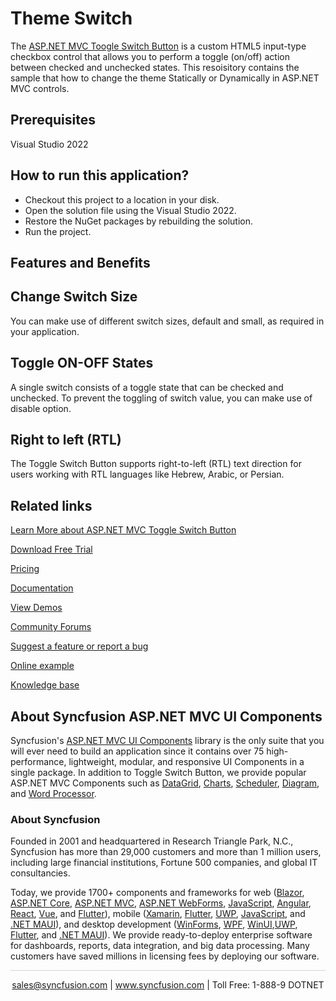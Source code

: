 # Theme Switch

The [ASP.NET MVC Toogle Switch Button](https://www.syncfusion.com/aspnet-mvc-ui-controls/toggle-switch-button?utm_source=github&utm_medium=listing&utm_campaign=aspnet-mvc-toogle-switch-button-github-samples) is a custom HTML5 input-type checkbox control that allows you to perform a toggle (on/off) action between checked and unchecked states. This resoisitory contains the sample that how to change the theme Statically or Dynamically in ASP.NET MVC controls.

## Prerequisites

Visual Studio 2022

## How to run this application?

* Checkout this project to a location in your disk.
* Open the solution file using the Visual Studio 2022.
* Restore the NuGet packages by rebuilding the solution.
* Run the project.

## Features and Benefits

## Change Switch Size

You can make use of different switch sizes, default and small, as required in your application.

## Toggle ON-OFF States

A single switch consists of a toggle state that can be checked and unchecked. To prevent the toggling of switch value, you can make use of disable option.

## Right to left (RTL)
The Toggle Switch Button supports right-to-left (RTL) text direction for users working with  RTL languages like Hebrew, Arabic, or Persian.

## Related links
[Learn More about ASP.NET MVC Toggle Switch Button](https://www.syncfusion.com/aspnet-mvc-ui-controls/toggle-switch-button?utm_source=github&utm_medium=listing&utm_campaign=aspnet-mvc-toogle-switch-button-github-samples)

[Download Free Trial](https://www.syncfusion.com/downloads/aspnetmvc?utm_source=github&utm_medium=listing&utm_campaign=aspnet-mvc-toogle-switch-button-github-samples)

[Pricing](https://www.syncfusion.com/sales/products/aspnetmvc?utm_source=github&utm_medium=listing&utm_campaign=aspnet-mvc-toogle-switch-button-github-samples)

[Documentation](https://ej2.syncfusion.com/aspnetmvc/documentation/switch/getting-started?utm_source=github&utm_medium=listing&utm_campaign=aspnet-mvc-toogle-switch-button-github-samples)

[View Demos](https://github.com/SyncfusionExamples/asp-net-mvc-theme-switch?utm_source=github&utm_medium=listing&utm_campaign=aspnet-mvc-toogle-switch-button-github-samples)

[Community Forums](https://www.syncfusion.com/forums/aspnetmvc-ui-components?utm_source=github&utm_medium=listing&utm_campaign=aspnet-mvc-toogle-switch-button-github-samples)

[Suggest a feature or report a bug](https://www.syncfusion.com/feedback/aspnetmvc?utm_source=github&utm_medium=listing&utm_campaign=aspnet-mvc-toogle-switch-button-github-samples)

[Online example](https://ej2.syncfusion.com/aspnetmvc/Button/Switch#/material?utm_source=github&utm_medium=listing&utm_campaign=aspnet-mvc-toogle-switch-button-github-samples)

[Knowledge base](https://www.syncfusion.com/kb/aspnetmvc-ui-components?utm_source=github&utm_medium=listing&utm_campaign=aspnet-mvc-toogle-switch-button-github-samples)


## About Syncfusion ASP.NET MVC UI Components

Syncfusion's [ASP.NET MVC UI Components](https://www.syncfusion.com/aspnetmvc-ui-components?utm_source=github&utm_medium=listing&utm_campaign=aspnet-mvc-toogle-switch-button-github-samples) library is the only suite that you will ever need to build an application since it contains over 75 high-performance, lightweight, modular, and responsive UI Components in a single package. In addition to Toggle Switch Button, we provide popular ASP.NET MVC Components such as [DataGrid](https://www.syncfusion.com/aspnet-mvc-ui-controls/grid?utm_source=github&utm_medium=listing&utm_campaign=aspnet-mvc-toogle-switch-button-github-samples), [Charts](https://www.syncfusion.com/aspnet-mvc-ui-controls/charts?utm_source=github&utm_medium=listing&utm_campaign=aspnet-mvc-toogle-switch-button-github-samples), [Scheduler](https://www.syncfusion.com/aspnet-mvc-ui-controls/scheduler?utm_source=github&utm_medium=listing&utm_campaign=aspnet-mvc-toogle-switch-button-github-samples), [Diagram](https://www.syncfusion.com/aspnet-mvc-ui-controls/diagram?utm_source=github&utm_medium=listing&utm_campaign=aspnet-mvc-toogle-switch-button-github-samples), and [Word Processor](https://www.syncfusion.com/aspnet-mvc-ui-controls/word-processor?utm_source=github&utm_medium=listing&utm_campaign=aspnet-mvc-toogle-switch-button-github-samples).

### About Syncfusion
Founded in 2001 and headquartered in Research Triangle Park, N.C., Syncfusion has more than 29,000 customers and more than 1 million users, including large financial institutions, Fortune 500 companies, and global IT consultancies.

Today, we provide 1700+ components and frameworks for web ([Blazor](https://www.syncfusion.com/blazor-components?utm_source=github&utm_medium=listing&utm_campaign=aspnet-mvc-toogle-switch-button-github-samples), [ASP.NET Core](https://www.syncfusion.com/aspnet-core-ui-controls?utm_source=github&utm_medium=listing&utm_campaign=aspnet-mvc-toogle-switch-button-github-samples), [ASP.NET MVC](https://www.syncfusion.com/aspnet-mvc-ui-controls?utm_source=github&utm_medium=listing&utm_campaign=aspnet-mvc-toogle-switch-button-github-samples), [ASP.NET WebForms](https://www.syncfusion.com/jquery/aspnet-webforms-ui-controls?utm_source=github&utm_medium=listing&utm_campaign=aspnet-mvc-toogle-switch-button-github-samples), [JavaScript](https://www.syncfusion.com/javascript-ui-controls?utm_source=github&utm_medium=listing&utm_campaign=aspnet-mvc-toogle-switch-button-github-samples), [Angular](https://www.syncfusion.com/angular-ui-components?utm_source=github&utm_medium=listing&utm_campaign=aspnet-mvc-toogle-switch-button-github-samples), [React](https://www.syncfusion.com/react-ui-components?utm_source=github&utm_medium=listing&utm_campaign=aspnet-mvc-toogle-switch-button-github-samples), [Vue](https://www.syncfusion.com/vue-ui-components?utm_source=github&utm_medium=listing&utm_campaign=aspnet-mvc-toogle-switch-button-github-samples), and [Flutter](https://www.syncfusion.com/flutter-widgets?utm_source=github&utm_medium=listing&utm_campaign=aspnet-mvc-toogle-switch-button-github-samples)), mobile ([Xamarin](https://www.syncfusion.com/xamarin-ui-controls?utm_source=github&utm_medium=listing&utm_campaign=aspnet-mvc-toogle-switch-button-github-samples), [Flutter](https://www.syncfusion.com/flutter-widgets?utm_source=github&utm_medium=listing&utm_campaign=aspnet-mvc-toogle-switch-button-github-samples), [UWP](https://www.syncfusion.com/uwp-ui-controls?utm_source=github&utm_medium=listing&utm_campaign=aspnet-mvc-toogle-switch-button-github-samples), [JavaScript](https://www.syncfusion.com/javascript-ui-controls?utm_source=github&utm_medium=listing&utm_campaign=aspnet-mvc-toogle-switch-button-github-samples), and [.NET MAUI](https://www.syncfusion.com/maui-controls?utm_source=github&utm_medium=listing&utm_campaign=aspnet-mvc-toogle-switch-button-github-samples)), and desktop development ([WinForms](https://www.syncfusion.com/winforms-ui-controls?utm_source=github&utm_medium=listing&utm_campaign=aspnet-mvc-toogle-switch-button-github-samples), [WPF](https://www.syncfusion.com/wpf-controls?utm_source=github&utm_medium=listing&utm_campaign=aspnet-mvc-toogle-switch-button-github-samples), [WinUI](https://www.syncfusion.com/winui-controls?utm_source=github&utm_medium=listing&utm_campaign=aspnet-mvc-toogle-switch-button-github-samples),[UWP](https://www.syncfusion.com/uwp-ui-controls?utm_source=github&utm_medium=listing&utm_campaign=aspnet-mvc-toogle-switch-button-github-samples), [Flutter](https://www.syncfusion.com/flutter-widgets?utm_source=github&utm_medium=listing&utm_campaign=aspnet-mvc-toogle-switch-button-github-samples), and [.NET MAUI](https://www.syncfusion.com/maui-controls?utm_source=github&utm_medium=listing&utm_campaign=aspnet-mvc-toogle-switch-button-github-samples)). We provide ready-to-deploy enterprise software for dashboards, reports, data integration, and big data processing. Many customers have saved millions in licensing fees by deploying our software.

<hr style="height:0.3px;border:none;color:lightgrey;background-color:lightgrey;" />

<p align="center">
<a href="mailto:sales@syncfusion.com?Subject=Syncfusion ASP.NET MVC Toggle Switch Button - GitHub" target="_top">sales@syncfusion.com</a> | <a href="https://www.syncfusion.com?utm_source=github&utm_medium=listing&utm_campaign=aspnet-mvc-toogle-switch-button-github-samples">www.syncfusion.com</a> | Toll Free: 1-888-9 DOTNET <br>
</p>
